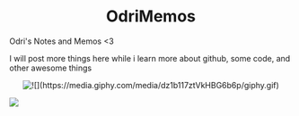 
<h1 align="center"> OdriMemos </h1>
Odri's Notes and Memos &lt;3

I will post more things here while i learn more about github, some code, and other awesome things

<p align="center"><img src="giphy.com" alt="
  ![](https://media.giphy.com/media/dz1b117ztVkHBG6b6p/giphy.gif)
" /></p>

![](https://media.giphy.com/media/dz1b117ztVkHBG6b6p/giphy.gif)


